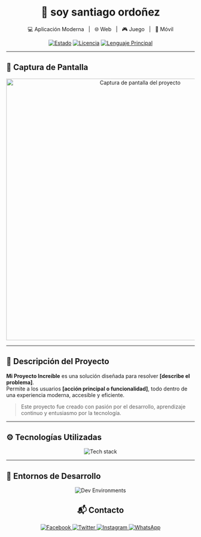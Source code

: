 <h1 align="center">🚀 soy santiago ordoñez </h1>

<p align="center">
  💻 Aplicación Moderna &nbsp; | &nbsp; 🌐 Web &nbsp; | &nbsp; 🎮 Juego &nbsp; | &nbsp; 📱 Móvil
</p>

<p align="center">
  <a href="#"><img src="https://img.shields.io/badge/Estado-En%20Desarrollo-yellow?style=for-the-badge" alt="Estado"></a>
  <a href="https://github.com/usuario/repositorio/blob/main/LICENSE"><img src="https://img.shields.io/github/license/usuario/repositorio?style=for-the-badge" alt="Licencia"></a>
  <a href="#"><img src="https://img.shields.io/github/languages/top/usuario/repositorio?style=for-the-badge" alt="Lenguaje Principal"></a>
</p>

---

## 📸 Captura de Pantalla

<p align="center">
  <img src="assets/screenshot.png" width="700" alt="Captura de pantalla del proyecto">
</p>

---

## 🧠 Descripción del Proyecto

**Mi Proyecto Increíble** es una solución diseñada para resolver **[describe el problema]**.  
Permite a los usuarios **[acción principal o funcionalidad]**, todo dentro de una experiencia moderna, accesible y eficiente.

> Este proyecto fue creado con pasión por el desarrollo, aprendizaje continuo y entusiasmo por la tecnología.

---

## ⚙️ Tecnologías Utilizadas

<p align="center">
  <img src="https://skillicons.dev/icons?i=html,css,js,github,arduino,django,react,python&perline=5" alt="Tech stack" />
</p>

<div align="center">

</div>

---

## 🧰 Entornos de Desarrollo

<p align="center">
  <img src="https://skillicons.dev/icons?i=vscode,arduino&theme=light" alt="Dev Environments" />
</p>

<div align="center">

## 📬 Contacto

<p align="center">
  <a href="https://facebook.com/usuario" target="_blank">
    <img src="https://img.shields.io/badge/Facebook-1877F2?style=for-the-badge&logo=facebook&logoColor=white" alt="Facebook">
  </a>
  <a href="https://twitter.com/usuario" target="_blank">
    <img src="https://img.shields.io/badge/Twitter-1DA1F2?style=for-the-badge&logo=twitter&logoColor=white" alt="Twitter">
  </a>
  <a href="https://instagram.com/usuario" target="_blank">
    <img src="https://img.shields.io/badge/Instagram-E4405F?style=for-the-badge&logo=instagram&logoColor=white" alt="Instagram">
  </a>
  <a href="https://wa.me/573001234567" target="_blank">
    <img src="https://img.shields.io/badge/WhatsApp-25D366?style=for-the-badge&logo=whatsapp&logoColor=white" alt="WhatsApp">
  </a>
</p>

<p align="center">
</p>
